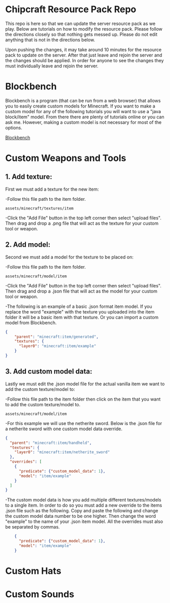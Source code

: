 # Chipcraft Resource Pack Repo
This repo is here so that we can update the server resource pack as we play. Below are tutorials on how to modify the resource pack. Please follow the directions closely so that nothing gets messed up. Please do not edit anything that is not in the directions below.

Upon pushing the changes, it may take around 10 minutes for the resource pack to update on the server. After that just leave and rejoin the server and the changes should be applied. In order for anyone to see the changes they must individually leave and rejoin the server.

# Blockbench
Blockbench is a program (that can be run from a web browser) that allows you to easily create custom models for Minecraft. If you want to make a custom model for any of the following tutorials you will want to use a "java block/item" model. From there there are plenty of tutorials online or you can ask me. However, making a custom model is not  necessary for most of the options.

[Blockbench](https://www.blockbench.net/)

# Custom Weapons and Tools
## 1. Add texture:
First we must add a texture for the new item:

-Follow this file path to the item folder.

    assets/minecraft/textures/item

-Click the "Add File" button in the top left corner then select "upload files". Then drag and drop a .png file that will act as the texture for your custom tool or weapon.

## 2. Add model:
Second we must add a model for the texture to be placed on:

-Follow this file path to the item folder.

    assets/minecraft/model/item

-Click the "Add File" button in the top left corner then select "upload files". Then drag and drop a .json file that will act as the model for your custom tool or weapon.

-The following is an example of a basic .json format item model. If you replace the word "example" with the texture you uploaded into the item folder it will be a basic item with that texture. Or you can import a custom model from Blockbench.
```json
{
	"parent": "minecraft:item/generated",
	"textures": {
	  "layer0": "minecraft:item/example"
	}
} 
```

## 3. Add custom model data:
Lastly we must edit the .json model file for the actual vanilla item we want to add the custom texture/model to:

-Follow this file path to the item folder then click on the item that you want to add the custom texture/model to.

    assets/minecraft/model/item

-For this example we will use the netherite sword. Below is the .json file for a netherite sword with one custom model data override.
```json
{
  "parent": "minecraft:item/handheld",
  "textures": {
    "layer0": "minecraft:item/netherite_sword"
  },
  "overrides": [
    {
      "predicate": {"custom_model_data": 1},
      "model": "item/example"
    }
  ]
}
```
-The custom model data is how you add multiple different textures/models to a single item. In order to do so you must add a new override to the items .json file such as the following. Copy and paste the following and change the custom model data number to be one higher. Then change the word "example" to the name of your .json item model. All the overrides must also be separated by commas.
```json
    {
      "predicate": {"custom_model_data": 1},
      "model": "item/example"
    }
```

# Custom Hats

# Custom Sounds
